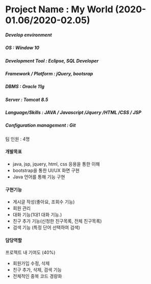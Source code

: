 # Project Name : My World (2020-01.06/2020-02.05)

##### Develop environment  
##### OS : Window 10  
##### Development Tool : Eclipse, SQL Developer  
##### Framework / Platform : jQuery, bootsrap  
##### DBMS : Oracle 11g  
##### Server : Tomcat 8.5  
##### Language/Skills : JAVA / Javascript /Jquery /HTML /CSS / JSP  
##### Configuration management : Git  

팀 인원 : 4명

#### 개발목표

- java, jsp, jquery, html, css 응용을 통한 이해
- bootstrap을 통한 UI/UX 화면 구현
- Java 언어를 통해 기능 구현

#### 구현기능

- 게시글 작성(좋아요, 조회수 기능)
- 회원 관리 
- 대화 기능(1대1 대화 기능.)
- 친구 추가 기능(신청한 친구목록, 전체 친구목록)
- 검색 기능 (특정 단어 선택하여 검색)

#### 담당역할

프로젝트 내 기여도 (40%)
- 회원가입 수정, 삭제
- 친구 추가, 삭제, 검색 기능
- 전체적인 중복 코드 경량화


